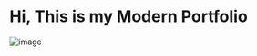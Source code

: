 # Hi, This is my Modern Portfolio

![image](https://github.com/user-attachments/assets/b63b0900-5f2f-4729-a982-db6e04dfc3b7)
